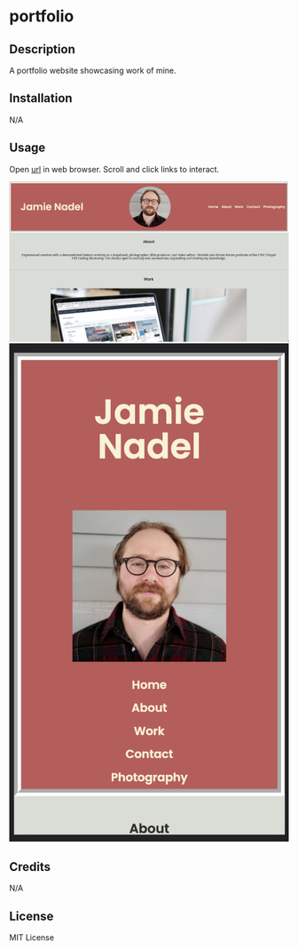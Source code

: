 # portfolio

## Description

A portfolio website showcasing work of mine.


## Installation

N/A

## Usage

Open [url](https://bnadel4.github.io/portfolio/) in web browser. Scroll and click links to interact.


![screenshot of portfolio webpage for desktop](./assets/images/portfolioscreenshotdesktop.png)
![screenshot of portfolio webpage for mobile](./assets/images/portfolioscreenshotmobile.png)


## Credits

N/A

## License

MIT License
